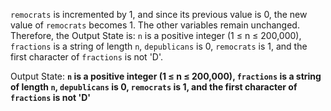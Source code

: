 `remocrats` is incremented by 1, and since its previous value is 0, the new value of `remocrats` becomes 1. The other variables remain unchanged. Therefore, the Output State is: `n` is a positive integer (1 ≤ n ≤ 200,000), `fractions` is a string of length `n`, `depublicans` is 0, `remocrats` is 1, and the first character of `fractions` is not 'D'.

Output State: **`n` is a positive integer (1 ≤ n ≤ 200,000), `fractions` is a string of length `n`, `depublicans` is 0, `remocrats` is 1, and the first character of `fractions` is not 'D'**